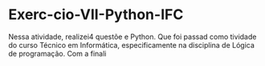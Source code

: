 # Exerc-cio-VII-Python-IFC
Nessa atividade, realizei4 questõe e Python. Que foi passad como tividade do curso Técnico em Informática, especificamente na disciplina de Lógica de programação. Com a finali
